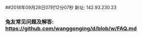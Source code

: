 ##2018年09月28日07时12分07秒 新址: 142.93.230.23
### 兔友常见问题及解答: https://github.com/wanggonging/d/blob/w/FAQ.md

